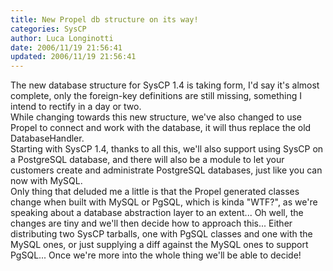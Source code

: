 ```yaml
---
title: New Propel db structure on its way!
categories: SysCP
author: Luca Longinotti
date: 2006/11/19 21:56:41
updated: 2006/11/19 21:56:41
---
```

The new database structure for SysCP 1.4 is taking form, I'd say it's almost complete, only the foreign-key
definitions are still missing, something I intend to rectify in a day or two.  
While changing towards this new structure, we've also changed to use Propel to connect and work with the
database, it will thus replace the old DatabaseHandler.  
Starting with SysCP 1.4, thanks to all this, we'll also support using SysCP on a PostgreSQL database,
and there will also be a module to let your customers create and administrate PostgreSQL databases,
just like you can now with MySQL.  
Only thing that deluded me a little is that the Propel generated classes change when built with MySQL or
PgSQL, which is kinda "WTF?", as we're speaking about a database abstraction layer to an extent... Oh well,
the changes are tiny and we'll then decide how to approach this... Either distributing two SysCP tarballs,
one with PgSQL classes and one with the MySQL ones, or just supplying a diff against the MySQL ones to
support PgSQL... Once we're more into the whole thing we'll be able to decide!
